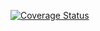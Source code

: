 [![Coverage Status](https://coveralls.io/repos/github/Vadimgtatop1/lab5/badge.svg?branch=main)](https://coveralls.io/github/Vadimgtatop1/lab5?branch=main)